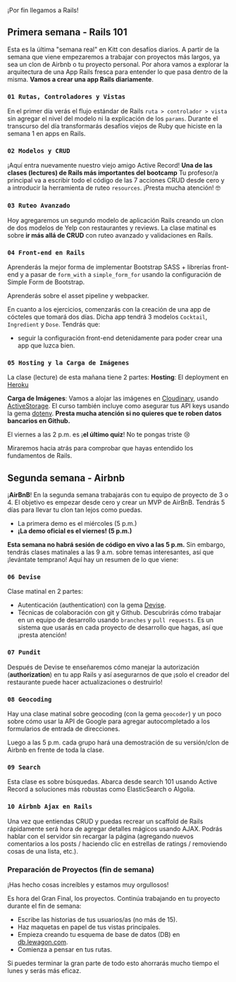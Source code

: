 ¡Por fin llegamos a Rails!

## Primera semana - Rails 101

Esta es la última "semana real" en Kitt con desafíos diarios. A partir de la semana que viene empezaremos a trabajar con proyectos más largos, ya sea un clon de Airbnb o tu proyecto personal. Por ahora vamos a explorar la arquitectura de una App Rails fresca para entender lo que pasa dentro de la misma. **Vamos a crear una app Rails diariamente**.

### `01 Rutas, Controladores y Vistas`

En el primer día verás el flujo estándar de Rails `ruta > controlador > vista` sin agregar el nivel del modelo ni la explicación de los `params`. Durante el transcurso del día transformarás desafíos viejos de Ruby que hiciste en la semana 1 en apps en Rails.

### `02 Modelos y CRUD`

¡Aquí entra nuevamente nuestro viejo amigo Active Record! **Una de las clases (lectures) de Rails más importantes del bootcamp** Tu profesor/a principal va a escribir todo el código de las 7 acciones CRUD desde cero y a introducir la herramienta de ruteo `resources`. ¡Presta mucha atención! 🤓

### `03 Ruteo Avanzado`

Hoy agregaremos un segundo modelo de aplicación Rails creando un clon de dos modelos de Yelp con restaurantes y reviews. La clase matinal es sobre **ir más allá de CRUD** con ruteo avanzado y validaciones en Rails.

### `04 Front-end en Rails`

Aprenderás la mejor forma de implementar Bootstrap SASS + librerías front-end y a pasar de `form_with` a `simple_form_for` usando la configuración de Simple Form de Bootstrap.

Aprenderás sobre el asset pipeline y webpacker.

En cuanto a los ejercicios, comenzarás con la creación de una app de cócteles que tomará dos días. Dicha app tendrá 3 modelos `Cocktail`, `Ingredient` y `Dose`. Tendrás que:
- seguir la configuración front-end detenidamente para poder crear una app que luzca bien.

### `05 Hosting y la Carga de Imágenes`

La clase (lecture) de esta mañana tiene 2 partes:
**Hosting**: El deployment en [Heroku](http://heroku.com/)

**Carga de Imágenes**: Vamos a alojar las imágenes en [Cloudinary](http://cloudinary.com/), usando [ActiveStorage](https://guides.rubyonrails.org/v6.0.1/active_storage_overview.html). El curso también incluye como asegurar tus API keys usando la gema [dotenv](https://github.com/bkeepers/dotenv). **Presta mucha atención si no quieres que te roben datos bancarios en Github.**

El viernes a las 2 p.m. es ¡**el último quiz**! No te pongas triste 😢

Miraremos hacia atrás para comprobar que hayas entendido los fundamentos de Rails.

## Segunda semana - Airbnb

¡**AirBnB**! En la segunda semana trabajarás con tu equipo de proyecto de 3 o 4. El objetivo es empezar desde cero y crear un MVP de AirBnB. Tendrás 5 días para llevar tu clon tan lejos como puedas.

- La primera demo es el miércoles (5 p.m.)
- **¡La demo oficial es el viernes! (5 p.m.)**

**Esta semana no habrá sesión de código en vivo a las 5 p.m.** Sin embargo, tendrás clases matinales a las 9 a.m. sobre temas interesantes, así que ¡levántate temprano! Aquí hay un resumen de lo que viene:

### `06 Devise`

Clase matinal en 2 partes:

- Autenticación (authentication) con la gema [Devise](https://github.com/plataformatec/devise).
- Técnicas de colaboración con git y Github. Descubrirás cómo trabajar en un equipo de desarrollo usando `branches` y `pull requests`. Es un sistema que usarás en cada proyecto de desarrollo que hagas, así que ¡presta atención!

### `07 Pundit`

Después de Devise te enseñaremos cómo manejar la autorización (**authorization**) en tu app Rails y así asegurarnos de que ¡solo el creador del restaurante puede hacer actualizaciones o destruirlo!

### `08 Geocoding`

Hay una clase matinal sobre geocoding (con la gema `geocoder`) y un poco sobre cómo usar la API de Google para agregar autocompletado a los formularios de entrada de direcciones.

Luego a las 5 p.m. cada grupo hará una demostración de su versión/clon de Airbnb en frente de toda la clase.

### `09 Search`

Esta clase es sobre búsquedas. Abarca desde search 101 usando Active Record a soluciones más robustas como ElasticSearch o Algolia.

### `10 Airbnb Ajax en Rails`

Una vez que entiendas CRUD y puedas recrear un scaffold de Rails rápidamente será hora de agregar detalles mágicos usando AJAX. Podrás hablar con el servidor sin recargar la página (agregando nuevos comentarios a los posts / haciendo clic en estrellas de ratings / removiendo cosas de una lista, etc.).

### Preparación de Proyectos (fin de semana)

¡Has hecho cosas increíbles y estamos muy orgullosos!

Es hora del Gran Final, los proyectos. Continúa trabajando en tu proyecto durante el fin de semana:

- Escribe las historias de tus usuarios/as (no más de 15).
- Haz maquetas en papel de tus vistas principales.
- Empieza creando tu esquema de base de datos (DB) en [db.lewagon.com](http://db.lewagon.com).
- Comienza a pensar en tus rutas.

Si puedes terminar la gran parte de todo esto ahorrarás mucho tiempo el lunes y serás más eficaz.
